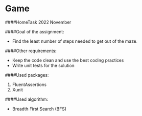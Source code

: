 # Game  
####HomeTask 2022 November  
  
####Goal of the assignment:  
* Find the least number of steps needed to get out of the maze.  

####Other requirements:  
* Keep the code clean and use the best coding practices  
* Write unit tests for the solution  

####Used packages:  
1. FluentAssertions  
2. Xunit  
  
####Used algorithm:  
* Breadth First Search (BFS)  
